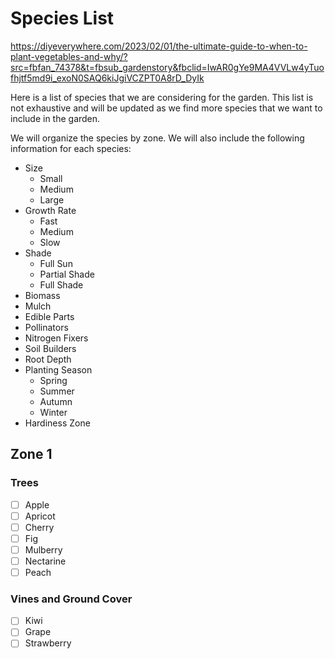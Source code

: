 # Species List

<https://diyeverywhere.com/2023/02/01/the-ultimate-guide-to-when-to-plant-vegetables-and-why/?src=fbfan_74378&t=fbsub_gardenstory&fbclid=IwAR0gYe9MA4VVLw4yTuofhjtf5md9i_exoN0SAQ6kiJgiVCZPT0A8rD_DyIk>

Here is a list of species that we are considering for the garden.  This list is not exhaustive and will be updated as we find more species that we want to include in the garden.

We will organize the species by zone.  We will also include the following information for each species:

- Size
  - Small
  - Medium
  - Large
- Growth Rate
  - Fast
  - Medium
  - Slow
- Shade
  - Full Sun
  - Partial Shade
  - Full Shade
- Biomass
- Mulch
- Edible Parts
- Pollinators
- Nitrogen Fixers
- Soil Builders
- Root Depth
- Planting Season
  - Spring
  - Summer
  - Autumn
  - Winter
- Hardiness Zone

## Zone 1

### Trees

- [ ] Apple
- [ ] Apricot
- [ ] Cherry
- [ ] Fig
- [ ] Mulberry
- [ ] Nectarine
- [ ] Peach

### Vines and Ground Cover

- [ ] Kiwi
- [ ] Grape
- [ ] Strawberry